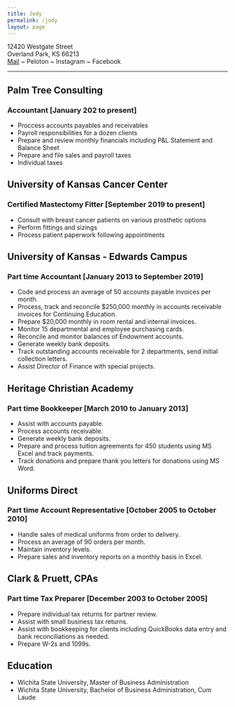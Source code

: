 ```yaml
---
title: Jody
permalink: /jody
layout: page
---
```


12420 Westgate Street<br/>
Overland Park, KS 66213<br/>
<a href="mailto:jody@mccamon.ong">Mail</a> ~ Peloton ~ Instagram ~ Facebook

***

## Palm Tree Consulting
### Accountant [January 202 to present]
- Proccess accounts payables and receivables
- Payroll responsibilities for a dozen clients
- Prepare and review monthly financials including P&L Statement and Balance Sheet
- Prepare and file sales and payroll taxes
- Individual taxes

## University of Kansas Cancer Center
### Certified Mastectomy Fitter [September 2019 to present]
- Consult with breast cancer patients on various prosthetic options
- Perform fittings and sizings
- Process patient paperwork following appointments

## University of Kansas - Edwards Campus 
### Part time Accountant [January 2013 to September 2019]

* Code and process an average of 50 accounts payable invoices per month. 
* Process, track and reconcile $250,000 monthly in accounts receivable invoices for Continuing Education.
* Prepare $20,000 monthly in room rental and internal invoices.
* Monitor 15 departmental and employee purchasing cards.
* Reconcile and monitor balances of  Endowment accounts.
* Generate weekly bank deposits.
* Track outstanding accounts receivable for 2 departments, send initial collection letters.
* Assist Director of Finance with special projects.

## Heritage Christian Academy 

### Part time Bookkeeper [March 2010 to January 2013]
* Assist with accounts payable. 
* Process accounts receivable.
* Generate weekly bank deposits.
* Prepare and process tuition agreements for 450 students using MS Excel and track payments.
* Track donations and prepare thank you letters for donations using MS Word.

## Uniforms Direct 
### Part time Account Representative [October 2005 to October 2010]

* Handle sales of medical uniforms from order to delivery.
* Process an average of 90 orders per month. 
* Maintain inventory levels.
* Prepare sales and inventory reports on a monthly basis in Excel.

## Clark & Pruett, CPAs 
### Part time Tax Preparer [December 2003 to October 2005]
	
* Prepare individual tax returns for partner review.
* Assist with small business tax returns.
* Assist with bookkeeping for clients including QuickBooks data entry and bank reconciliations as needed.
* Prepare W-2s and 1099s.

## Education

- Wichita State University, Master of Business Administration	
- Wichita State University, Bachelor of Business Administration, Cum Laude	

